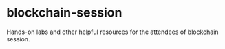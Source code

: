 # blockchain-session
Hands-on labs and other helpful resources for the attendees of blockchain session.
